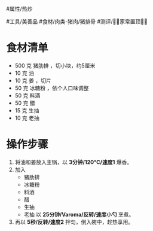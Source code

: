 #属性/热炒 
 
#工具/美善品 
#食材/肉类-猪肉/猪排骨 
#测评/📌📌家常置顶📌📌

# 食材清单

- 500 克 猪肋排 ，切小块，约5厘米
- 10 克 油
- 10 克 姜 ，切片
- 50 克 冰糖粉 ，依个人口味调整
- 50 克 料酒
- 50 克 醋
- 15 克 生抽
- 10 克 老抽

# 操作步骤

1. 将油和姜放入主锅，以 **3分钟/120°C/速度1** 爆香。
2. 加入
   - 猪肋排
   - 冰糖粉
   - 料酒
   - 醋
   - 生抽
   - 老抽
    以 **25分钟/Varoma/反转/速度小勺** 烹煮。
3. 再以 **5秒/反转/速度2** 拌匀，倒入碗中，趁热享用。